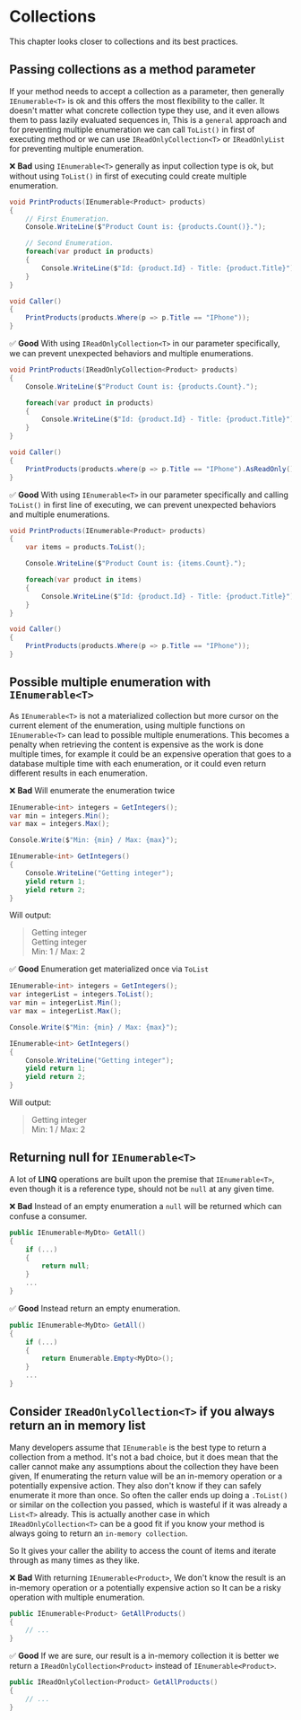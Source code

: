 # Collections
This chapter looks closer to collections and its best practices.

## Passing collections as a method parameter 

If your method needs to accept a collection as a parameter, then generally `IEnumerable<T>` is ok and this offers the most flexibility to the caller. It doesn't matter what concrete collection type they use, and it even allows them to pass lazily evaluated sequences in, This is a `general` approach and for preventing multiple enumeration we can call `ToList()` in first of executing method or we can use `IReadOnlyCollection<T>` or `IReadOnlyList` for preventing multiple enumeration.

❌ **Bad** using `IEnumerable<T>` generally as input collection type is ok, but without using `ToList()` in first of executing could create multiple enumeration.
```csharp
void PrintProducts(IEnumerable<Product> products)
{
    // First Enumeration.
    Console.WriteLine($"Product Count is: {products.Count()}.");

    // Second Enumeration.
    foreach(var product in products)
    {
        Console.WriteLine($"Id: {product.Id} - Title: {product.Title}");
    }
}

void Caller() 
{
    PrintProducts(products.Where(p => p.Title == "IPhone")); 
}
```

✅ **Good** With using `IReadOnlyCollection<T>` in our parameter specifically, we can prevent unexpected behaviors and multiple enumerations.
```csharp
void PrintProducts(IReadOnlyCollection<Product> products)
{
    Console.WriteLine($"Product Count is: {products.Count}.");

    foreach(var product in products)
    {
        Console.WriteLine($"Id: {product.Id} - Title: {product.Title}");
    }
}

void Caller() 
{
    PrintProducts(products.where(p => p.Title == "IPhone").AsReadOnly()); 
}
```

✅ **Good** With using `IEnumerable<T>` in our parameter specifically and calling `ToList()` in first line of executing, we can prevent unexpected behaviors and multiple enumerations.
```csharp
void PrintProducts(IEnumerable<Product> products)
{
    var items = products.ToList();

    Console.WriteLine($"Product Count is: {items.Count}.");

    foreach(var product in items)
    {
        Console.WriteLine($"Id: {product.Id} - Title: {product.Title}");
    }
}

void Caller() 
{
    PrintProducts(products.Where(p => p.Title == "IPhone")); 
}
```

## Possible multiple enumeration with `IEnumerable<T>`
As `IEnumerable<T>` is not a materialized collection but more cursor on the current element of the enumeration, using multiple functions on `IEnumerable<T>` can lead to possible multiple enumerations.
This becomes a penalty when retrieving the content is expensive as the work is done multiple times, for example it could be an expensive operation that goes to a database multiple time with each enumeration, or it could even return different results in each enumeration.

❌ **Bad** Will enumerate the enumeration twice
```csharp
IEnumerable<int> integers = GetIntegers();
var min = integers.Min();
var max = integers.Max();

Console.Write($"Min: {min} / Max: {max}");

IEnumerable<int> GetIntegers()
{
    Console.WriteLine("Getting integer");
    yield return 1;
    yield return 2;
}
```

Will output:
> Getting integer  
Getting integer  
Min: 1 / Max: 2

✅ **Good** Enumeration get materialized once via `ToList`
```csharp
IEnumerable<int> integers = GetIntegers();
var integerList = integers.ToList();
var min = integerList.Min();
var max = integerList.Max();

Console.Write($"Min: {min} / Max: {max}");

IEnumerable<int> GetIntegers()
{
    Console.WriteLine("Getting integer");
    yield return 1;
    yield return 2;
}
```

Will output:
> Getting integer  
Min: 1 / Max: 2

## Returning null for `IEnumerable<T>`
A lot of **LINQ** operations are built upon the premise that `IEnumerable<T>`, even though it is a reference type, should not be `null` at any given time.

❌ **Bad** Instead of an empty enumeration a `null` will be returned which can confuse a consumer.
```csharp
public IEnumerable<MyDto> GetAll()
{
    if (...)
    {
        return null;
    }
    ...
}
```

✅ **Good** Instead return an empty enumeration.
```csharp
public IEnumerable<MyDto> GetAll()
{
    if (...)
    {
        return Enumerable.Empty<MyDto>();
    }
    ...
}
```

## Consider `IReadOnlyCollection<T>` if you always return an in memory list

 Many developers assume that `IEnumerable` is the best type to return a collection from a method. It's not a bad choice, but it does mean that the caller cannot make any assumptions about the collection they have been given, If enumerating the return value will be an in-memory operation or a potentially expensive action. They also don't know if they can safely enumerate it more than once. So often the caller ends up doing a `.ToList()` or similar on the collection you passed, which is wasteful if it was already a `List<T>` already. This is actually another case in which `IReadOnlyCollection<T>` can be a good fit if you know your method is always going to return an `in-memory collection`.

 So It gives your caller the ability to access the count of items and iterate through as many times as they like.


 ❌ **Bad** With returning `IEnumerable<Product>`, We don't know the result is an in-memory operation or a potentially expensive action so It can be a risky operation with multiple enumeration.
```csharp
public IEnumerable<Product> GetAllProducts()
{
    // ...
}
```

✅ **Good** If we are sure, our result is a in-memory collection it is better we return a `IReadOnlyCollection<Product>` instead of `IEnumerable<Product>`.
```csharp
public IReadOnlyCollection<Product> GetAllProducts()
{
    // ...
}
```
